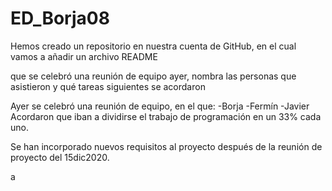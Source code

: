 # ED_Borja08
Hemos creado un repositorio en nuestra cuenta de GitHub, en el cual vamos a añadir un archivo README

 que se celebró
una reunión de equipo ayer, nombra las personas que asistieron y qué tareas
siguientes se acordaron

Ayer se celebró una reunión de equipo, en el que:
  -Borja
  -Fermín
  -Javier
  Acordaron que iban a dividirse el trabajo de programación en un 33% cada uno.
  
Se han
incorporado nuevos requisitos al proyecto después de la reunión de proyecto del
15dic2020.

a
